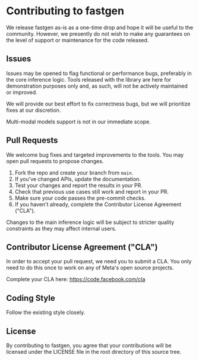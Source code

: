 # Contributing to fastgen
We release fastgen as-is as a one-time drop and hope it will be
useful to the community. However, we presently do not wish to make
any guarantees on the level of support or maintenance for the code
released.

## Issues
Issues may be opened to flag functional or performance bugs,
preferably in the core inference logic. Tools released with
the library are here for demonstration purposes only and, as
such, will not be actively maintained or improved.

We will provide our best effort to fix correctness bugs, but
we will prioritize fixes at our discretion.

Multi-modal models support is not in our immediate scope.

## Pull Requests
We welcome bug fixes and targeted improvements to the tools.
You may open pull requests to propose changes.

1. Fork the repo and create your branch from `main`.
2. If you've changed APIs, update the documentation.
3. Test your changes and report the results in your PR.
4. Check that previous use cases still work and report in your PR.
5. Make sure your code passes the pre-commit checks.
6. If you haven't already, complete the Contributor License Agreement ("CLA").

Changes to the main inference logic will be subject to stricter
quality constraints as they may affect internal users.

## Contributor License Agreement ("CLA")
In order to accept your pull request, we need you to submit a CLA. You
only need to do this once to work on any of Meta's open source projects.

Complete your CLA here: <https://code.facebook.com/cla>

## Coding Style
Follow the existing style closely.

## License
By contributing to fastgen, you agree that your contributions will
be licensed under the LICENSE file in the root directory of this
source tree.
